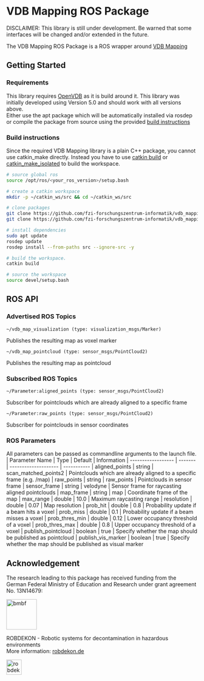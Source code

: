 VDB Mapping ROS Package 
===
DISCLAIMER: This library is still under development. Be warned that some interfaces will be changed and/or extended in the future.

The VDB Mapping ROS Package is a ROS wrapper around [VDB Mapping](https://github.com/fzi-forschungszentrum-informatik/vdb_mapping)

## Getting Started

### Requirements
This library requires [OpenVDB](https://www.openvdb.org/) as it is build around it. This library was initially developed using Version 5.0 and should work with all versions above.  
Either use the apt package which will be automatically installed via rosdep or compile the package from source using the provided [build instructions](https://github.com/AcademySoftwareFoundation/openvdb)

### Build instructions

Since the required VDB Mapping library is a plain C++ package, you cannot use catkin_make directly.
Instead you have to use [catkin build](https://catkin-tools.readthedocs.io/en/latest/verbs/catkin_build.html) or [catkin_make_isolated](http://docs.ros.org/independent/api/rep/html/rep-0134.html) to build the workspace.

``` bash
# source global ros
source /opt/ros/<your_ros_version>/setup.bash

# create a catkin workspace
mkdir -p ~/catkin_ws/src && cd ~/catkin_ws/src

# clone packages
git clone https://github.com/fzi-forschungszentrum-informatik/vdb_mapping
git clone https://github.com/fzi-forschungszentrum-informatik/vdb_mapping_ros

# install dependencies
sudo apt update
rosdep update
rosdep install --from-paths src --ignore-src -y

# build the workspace.  
catkin build

# source the workspace
source devel/setup.bash
```

## ROS API
### Advertised ROS Topics
``` 
~/vdb_map_visualization (type: visualization_msgs/Marker)
```
Publishes the resulting map as voxel marker
``` 
~/vdb_map_pointcloud (type: sensor_msgs/PointCloud2)
```
Publishes the resulting map as pointcloud 

### Subscribed ROS Topics
```
~/Parameter:aligned_points (type: sensor_msgs/PointCloud2)
```
Subscriber for pointclouds which are already aligned to a specific frame
```
~/Parameter:raw_points (type: sensor_msgs/PointCloud2)
```
Subscriber for pointclouds in sensor coordinates

### ROS Parameters
All parameters can be passed as commandline arguments to the launch file.
| Parameter Name     | Type    | Default              | Information
| ------------------ | ------- | -------------------- | -----------
| aligned_points     | string  | scan_matched_points2 | Pointclouds which are already aligned to a specific frame (e.g. /map)
| raw_points         | string  | raw_points           | Pointclouds in sensor frame
| sensor_frame       | string  | velodyne             | Sensor frame for raycasting aligned pointclouds
| map_frame          | string  | map                  | Coordinate frame of the map
| max_range          | double  | 10.0                 | Maximum raycasting range
| resolution         | double  | 0.07                 | Map resolution
| prob_hit           | double  | 0.8                  | Probability update if a beam hits a voxel
| prob_miss          | double  | 0.1                  | Probability update if a beam misses a voxel
| prob_thres_min     | double  | 0.12                 | Lower occupancy threshold of a voxel
| prob_thres_max     | double  | 0.8                  | Upper occupancy threshold of a voxel
| publish_pointcloud | boolean | true                 | Specify whether the map should be published as pointcloud
| publish_vis_marker | boolean | true                 | Specify whether the map should be published as visual marker 


## Acknowledgement

The research leading to this package has received funding from the German Federal Ministry of Education and Research under grant agreement No. 13N14679:  

<a href="https://www.bmbf.de/">
  <img src="https://robdekon.de/user/themes/robdekon/images/BMBF_gefoerdert_2017_web.de.svg"
  alt="bmbf" height="80">
</a>  
  
ROBDEKON - Robotic systems for decontamination in hazardous environments  
More information: [robdekon.de](https://robdekon.de/)  


<a href="https://robdekon.de/">
  <img src="https://robdekon.de/user/themes/robdekon/images/robdekon_logo_web.svg"
  alt="robdekon_logo" height="40">
</a>  
